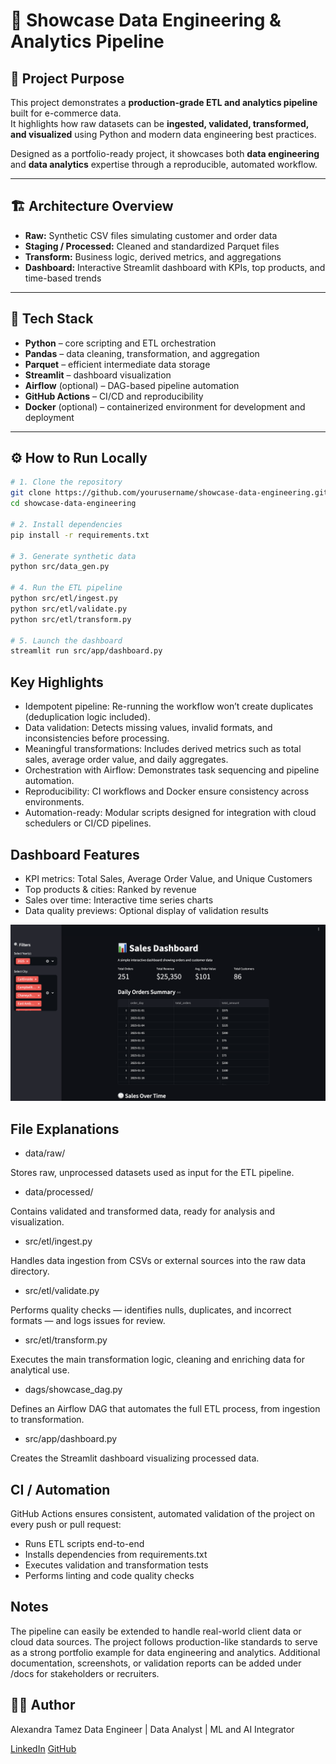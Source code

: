 # 🚀 Showcase Data Engineering & Analytics Pipeline

## 🎯 Project Purpose
This project demonstrates a **production-grade ETL and analytics pipeline** built for e-commerce data.  
It highlights how raw datasets can be **ingested, validated, transformed, and visualized** using Python and modern data engineering best practices.  

Designed as a portfolio-ready project, it showcases both **data engineering** and **data analytics** expertise through a reproducible, automated workflow.

---

## 🏗️ Architecture Overview

- **Raw:** Synthetic CSV files simulating customer and order data  
- **Staging / Processed:** Cleaned and standardized Parquet files  
- **Transform:** Business logic, derived metrics, and aggregations  
- **Dashboard:** Interactive Streamlit dashboard with KPIs, top products, and time-based trends  

---

## 🧰 Tech Stack

- **Python** – core scripting and ETL orchestration  
- **Pandas** – data cleaning, transformation, and aggregation  
- **Parquet** – efficient intermediate data storage  
- **Streamlit** – dashboard visualization  
- **Airflow** (optional) – DAG-based pipeline automation  
- **GitHub Actions** – CI/CD and reproducibility  
- **Docker** (optional) – containerized environment for development and deployment  

---

## ⚙️ How to Run Locally

```bash
# 1. Clone the repository
git clone https://github.com/yourusername/showcase-data-engineering.git
cd showcase-data-engineering

# 2. Install dependencies
pip install -r requirements.txt

# 3. Generate synthetic data
python src/data_gen.py

# 4. Run the ETL pipeline
python src/etl/ingest.py
python src/etl/validate.py
python src/etl/transform.py

# 5. Launch the dashboard
streamlit run src/app/dashboard.py
```

## Key Highlights

- Idempotent pipeline: Re-running the workflow won’t create duplicates (deduplication logic included).
- Data validation: Detects missing values, invalid formats, and inconsistencies before processing.
- Meaningful transformations: Includes derived metrics such as total sales, average order value, and daily aggregates.
- Orchestration with Airflow: Demonstrates task sequencing and pipeline automation.
- Reproducibility: CI workflows and Docker ensure consistency across environments.
- Automation-ready: Modular scripts designed for integration with cloud schedulers or CI/CD pipelines.

## Dashboard Features

- KPI metrics: Total Sales, Average Order Value, and Unique Customers
- Top products & cities: Ranked by revenue
- Sales over time: Interactive time series charts
- Data quality previews: Optional display of validation results

<div align="center"> <img src="images/dashboard demo.png" alt="Streamlit Dashboard Demo" width="700"> </div>

## File Explanations
- data/raw/

Stores raw, unprocessed datasets used as input for the ETL pipeline.

- data/processed/

Contains validated and transformed data, ready for analysis and visualization.

- src/etl/ingest.py

Handles data ingestion from CSVs or external sources into the raw data directory.

- src/etl/validate.py

Performs quality checks — identifies nulls, duplicates, and incorrect formats — and logs issues for review.

- src/etl/transform.py

Executes the main transformation logic, cleaning and enriching data for analytical use.

- dags/showcase_dag.py

Defines an Airflow DAG that automates the full ETL process, from ingestion to transformation.

- src/app/dashboard.py

Creates the Streamlit dashboard visualizing processed data.


## CI / Automation

GitHub Actions ensures consistent, automated validation of the project on every push or pull request:
- Runs ETL scripts end-to-end
- Installs dependencies from requirements.txt
- Executes validation and transformation tests
- Performs linting and code quality checks

## Notes

The pipeline can easily be extended to handle real-world client data or cloud data sources.
The project follows production-like standards to serve as a strong portfolio example for data engineering and analytics.
Additional documentation, screenshots, or validation reports can be added under /docs for stakeholders or recruiters.

## 👩‍💻 Author
Alexandra Tamez
Data Engineer | Data Analyst | ML and AI Integrator

[LinkedIn](https://www.linkedin.com/in/alexandratamez/)  [GitHub](https://github.com/alexandratamez)

